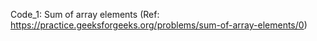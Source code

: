 Code_1: Sum of array elements (Ref: https://practice.geeksforgeeks.org/problems/sum-of-array-elements/0)
